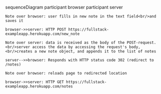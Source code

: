 sequenceDiagram
    participant browser
    participant server

    Note over browser: user fills in new note in the text field<br/>and saves it

    browser->>server: HTTP POST https://fullstack-exampleapp.herokuapp.com/new_note

    Note over server: data is received as the body of the POST-request.<br/>server access the data by accessing the request's body,<br/>creates a new note object, and appends it to the list of notes

    server-->>browser: Responds with HTTP status code 302 (redirect to /notes)

    Note over browser: reloads page to redirected location

    browser->>server: HTTP GET https://fullstack-exampleapp.herokuapp.com/notes
